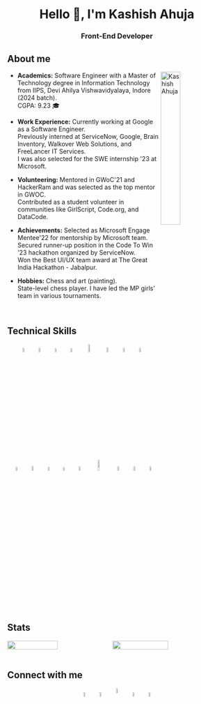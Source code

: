 <h1 align="center">Hello 👋, I'm Kashish Ahuja</h1> 
<h3 align="center">Front-End Developer</h3>
  
##  About me
<div align="left">

<img width="30%" align="right" alt="Kashish Ahuja" src="https://user-images.githubusercontent.com/55057608/196962872-09ab0293-7565-4ffa-9725-d1cb70a7ea5a.jpeg" />

- **Academics:** Software Engineer with a Master of Technology degree in Information Technology from IIPS, Devi Ahilya Vishwavidyalaya, Indore (2024 batch). <br/>
CGPA: 9.23 🎓

- **Work Experience:** Currently working at Google as a Software Engineer. <br/>
Previously interned at ServiceNow, Google, Brain Inventory, Walkover Web Solutions, and FreeLancer IT Services. <br/>
I was also selected for the SWE internship '23 at Microsoft.

- **Volunteering:** Mentored in GWoC'21 and HackerRam and was selected as the top mentor in GWOC. <br/>
Contributed as a student volunteer in communities like GirlScript, Code.org, and DataCode.

- **Achievements:** Selected as Microsoft Engage Mentee'22 for mentorship by Microsoft team. <br/>
Secured runner-up position in the Code To Win ’23 hackathon organized by ServiceNow. <br/>
Won the Best UI/UX team award at The Great India Hackathon - Jabalpur.

- **Hobbies:** Chess and art (painting). <br/>
State-level chess player. I have led the MP girls’ team in various tournaments. 

</div>

<br/>

##  Technical Skills
<p align="center">
  <img src="https://user-images.githubusercontent.com/55057608/215124769-4e28bb35-6b77-4572-8769-42423bbf3803.png" alt="C" width="5%"/>
  &nbsp;
  <img src="https://user-images.githubusercontent.com/55057608/215125719-b1eb21db-cd5d-4b96-a962-b13afef2fde5.png" alt="C++" width="5%"/>
  &nbsp;
  <img src="https://user-images.githubusercontent.com/55057608/215135875-f3a0f9ee-083e-4090-9d12-6a98bda40e18.png" alt="HTML" width="4.8%"/>
  &nbsp;
  <img src="https://user-images.githubusercontent.com/55057608/215132531-c2bf186e-e6cf-4802-89df-093ba13248d3.png" alt="CSS" width="4.8%"/>
  &nbsp;
  <img src="https://user-images.githubusercontent.com/55057608/215137273-32983d5d-fbdf-4f54-9afb-50e70c0c7696.png" alt="Sass" width="6.8%"/>
  &nbsp;
  <img src="https://user-images.githubusercontent.com/55057608/215129778-ca0e6263-095d-4bf6-a3bf-43e99e4413b0.png" alt="BootStrap" width="5.2%"/>
  &nbsp;
  <img src="https://user-images.githubusercontent.com/55057608/215138834-6c7fc9f6-1ee1-464e-ad98-c5ae0f8dcde0.png" alt="JavaScript" width="5%"/>
  &nbsp;
  <img src="https://github.com/kashishahuja2002/kashishahuja2002/assets/55057608/d9e5040e-31c0-451f-9312-40e59be3e748" alt="TypeScript" width="5%"/>
  &nbsp;
  <br/>
  <img src="https://github.com/kashishahuja2002/kashishahuja2002/assets/55057608/44534ae0-3146-47b6-882e-9ca9174af47c" alt="Angular" width="4.8%"/>
  &nbsp;
  <img src="https://user-images.githubusercontent.com/55057608/215139554-450c13fc-f06f-4e5d-a29e-4acea5ce82f2.png" alt="React.js" width="5.2%"/>
  &nbsp;
  <img src="https://user-images.githubusercontent.com/55057608/215172117-1c6784a7-12b4-4917-954f-837e54b5e476.png" alt="Redux" width="4.8%"/>
  &nbsp;
  <img src="https://github.com/kashishahuja2002/kashishahuja2002/assets/55057608/9bf28dec-af9a-4371-b01e-2182ac41e01d" alt="Node.js" width="4.5%"/>
  &nbsp;
  <img src="https://github.com/kashishahuja2002/kashishahuja2002/assets/55057608/c15f9d9d-a087-46fb-8f3f-64b48d2e9bf5" alt="MongoDB" width="5%"/>
  &nbsp;
  <img src="https://github.com/kashishahuja2002/kashishahuja2002/assets/55057608/b653003c-4a24-4d20-8619-914f5f84cb00" alt="SQL" width="8%"/>
  &nbsp;
  <img src="https://user-images.githubusercontent.com/55057608/215184579-9d4d5859-5dee-4eae-b581-714204c30f64.png" alt="Git" width="5%"/>
  &nbsp;
  <img src="https://user-images.githubusercontent.com/55057608/215185998-d93c21d2-1a25-451f-bd9e-dbd3f0cc9de0.png" alt="GitHub" width="5%"/>
  &nbsp;
  <img src="https://user-images.githubusercontent.com/55057608/215184827-93ec1b83-a9f6-47bd-aece-50c89c7e175b.png" alt="VS Code" width="5%"/>
</p>

<br/>


##  Stats

<div style="display: flex; flex-direction: row"> 
  <img src="https://github-readme-stats.vercel.app/api?username=kashishahuja2002&show_icons=true&theme=gotham" width="48%" />
  <img src="https://github-readme-streak-stats.herokuapp.com/?user=kashishahuja2002&theme=gotham" width="50.5%" />
</div>


<br/>

## Connect with me
<p align="center">
  <a href="https://www.linkedin.com/in/kashish-ahuja-1505/"><img align="center" src="https://user-images.githubusercontent.com/55057608/215177293-aff4eb00-db24-4e0f-9ee7-1f4cdef0c134.png" alt="LinkedIn | kashish-ahuja-1505" width="5%" /></a>
  &nbsp;
  <a href="https://www.instagram.com/kashish.ahuja_/"><img align="center" src="https://user-images.githubusercontent.com/55057608/215179600-b7e1306b-a220-439d-8fd0-5707318bdba1.png" alt="Instagram | kashish.ahuja_" width="5%" /></a>
  &nbsp;
  <a href="mailto:kashishahuja2002@gmail.com"><img align="center" width="5.5%" src="https://user-images.githubusercontent.com/55057608/215180075-3dc71f52-8a0c-4265-bdc1-93ceb9871ac5.png" /></a>
  &nbsp;
  <a href="https://twitter.com/15kashishahuja"><img align="center" src="https://user-images.githubusercontent.com/55057608/215180448-e62464b5-a62c-4a06-b646-549f85c498b6.png" alt="Twitter | 15kashishahuja" width="5%" /></a>
  &nbsp;
  <a href="https://www.facebook.com/profile.php?id=100085283182091"><img align="center" src="https://user-images.githubusercontent.com/55057608/215182532-419e0e82-8c9e-46a0-bf55-8ff0b5ce1fc7.png" alt="Facebook" width="5%" /></a>
</p>
